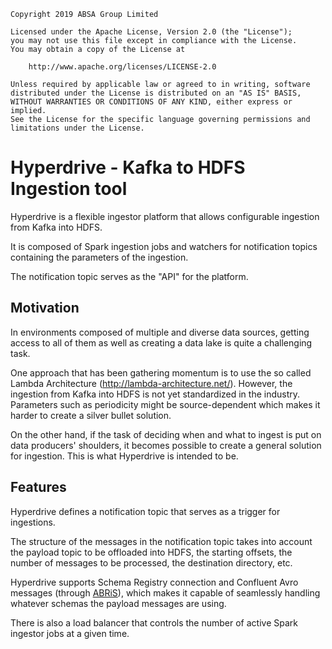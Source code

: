     Copyright 2019 ABSA Group Limited
    
    Licensed under the Apache License, Version 2.0 (the "License");
    you may not use this file except in compliance with the License.
    You may obtain a copy of the License at
    
        http://www.apache.org/licenses/LICENSE-2.0
    
    Unless required by applicable law or agreed to in writing, software
    distributed under the License is distributed on an "AS IS" BASIS,
    WITHOUT WARRANTIES OR CONDITIONS OF ANY KIND, either express or implied.
    See the License for the specific language governing permissions and
    limitations under the License.

# Hyperdrive - Kafka to HDFS Ingestion tool

Hyperdrive is a flexible ingestor platform that allows configurable ingestion from Kafka into HDFS. 

It is composed of Spark ingestion jobs and watchers for notification topics containing the parameters of the ingestion.

The notification topic serves as the "API" for the platform.


## Motivation

In environments composed of multiple and diverse data sources, getting access to all of them as well as creating a data lake is quite a challenging task.

One approach that has been gathering momentum is to use the so called Lambda Architecture (http://lambda-architecture.net/). However, the ingestion from Kafka into HDFS is not yet standardized in the industry. Parameters such as periodicity might be source-dependent which makes it harder to create a silver bullet solution.

On the other hand, if the task of deciding when and what to ingest is put on data producers' shoulders, it becomes possible to create a general solution for ingestion. This is what Hyperdrive is intended to be.

## Features

Hyperdrive defines a notification topic that serves as a trigger for ingestions.

The structure of the messages in the notification topic takes into account the payload topic to be offloaded into HDFS, the starting offsets, the number of messages to be processed, the destination directory, etc. 

Hyperdrive supports Schema Registry connection and Confluent Avro messages (through [ABRiS](https://github.com/AbsaOSS/ABRiS)), which makes it capable of seamlessly handling whatever schemas the payload messages are using.

There is also a load balancer that controls the number of active Spark ingestor jobs at a given time.
